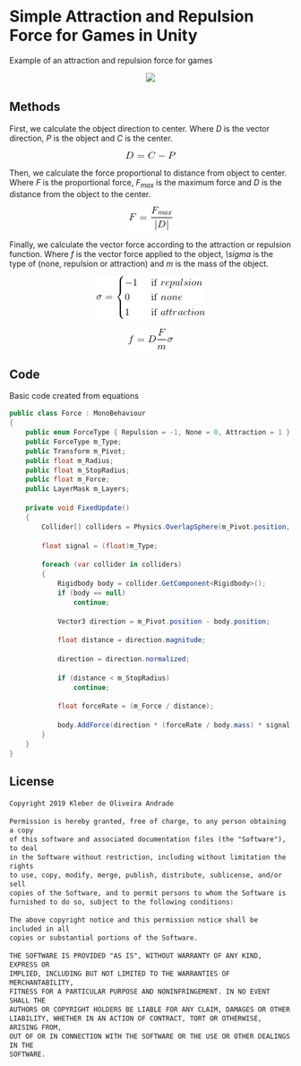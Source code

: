 # Simple Attraction and Repulsion Force for Games in Unity

Example of an attraction and repulsion force for games

<p align="center">
  <img width="600" src="Images/magnetism.gif">
</p>

## Methods

First, we calculate the object direction to center. Where *D* is the vector direction, *P* is the object and *C* is the center.

<p align="center">
  <img src="Images/eq1.png">
</p>

Then, we calculate the force proportional to distance from object to center. Where *F* is the proportional force, *F<sub>max</sub>* is the maximum force and *D* is the distance from the object to the center.

<p align="center">
  <img src="Images/eq2.png">
</p>

Finally, we calculate the vector force according to the attraction or repulsion function. Where *f* is the vector force applied to the object, *\sigma* is the type of (none, repulsion or attraction) and *m* is the mass of the object.

<p align="center">
  <img src="Images/eq3.png">
</p>

<p align="center">
  <img src="Images/eq4.png">
</p>

## Code

Basic code created from equations

```csharp
public class Force : MonoBehaviour
{
    public enum ForceType { Repulsion = -1, None = 0, Attraction = 1 }
    public ForceType m_Type;
    public Transform m_Pivot;
    public float m_Radius;
    public float m_StopRadius;
    public float m_Force;
    public LayerMask m_Layers;

    private void FixedUpdate()
    {
        Collider[] colliders = Physics.OverlapSphere(m_Pivot.position, m_Radius, m_Layers);

        float signal = (float)m_Type;

        foreach (var collider in colliders)
        {
            Rigidbody body = collider.GetComponent<Rigidbody>();
            if (body == null) 
                continue;

            Vector3 direction = m_Pivot.position - body.position;

            float distance = direction.magnitude;

            direction = direction.normalized;

            if (distance < m_StopRadius) 
                continue;

            float forceRate = (m_Force / distance);

            body.AddForce(direction * (forceRate / body.mass) * signal);
        }
    }
}
```

## License

    Copyright 2019 Kleber de Oliveira Andrade
    
    Permission is hereby granted, free of charge, to any person obtaining a copy
    of this software and associated documentation files (the "Software"), to deal
    in the Software without restriction, including without limitation the rights
    to use, copy, modify, merge, publish, distribute, sublicense, and/or sell
    copies of the Software, and to permit persons to whom the Software is
    furnished to do so, subject to the following conditions:
    
    The above copyright notice and this permission notice shall be included in all
    copies or substantial portions of the Software.
    
    THE SOFTWARE IS PROVIDED "AS IS", WITHOUT WARRANTY OF ANY KIND, EXPRESS OR
    IMPLIED, INCLUDING BUT NOT LIMITED TO THE WARRANTIES OF MERCHANTABILITY,
    FITNESS FOR A PARTICULAR PURPOSE AND NONINFRINGEMENT. IN NO EVENT SHALL THE
    AUTHORS OR COPYRIGHT HOLDERS BE LIABLE FOR ANY CLAIM, DAMAGES OR OTHER
    LIABILITY, WHETHER IN AN ACTION OF CONTRACT, TORT OR OTHERWISE, ARISING FROM,
    OUT OF OR IN CONNECTION WITH THE SOFTWARE OR THE USE OR OTHER DEALINGS IN THE
    SOFTWARE.
